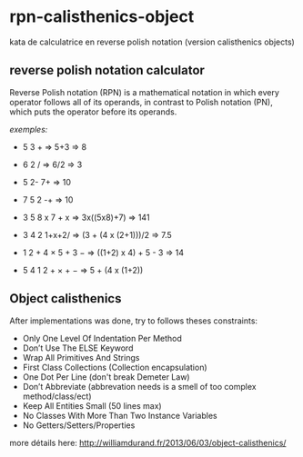 # rpn-calisthenics-object
kata de calculatrice en reverse polish notation (version calisthenics objects)


## reverse polish notation calculator

Reverse Polish notation (RPN) is a mathematical notation in which every operator follows all of its operands, in contrast to Polish notation (PN), which puts the operator before its operands.

_exemples:_

- 5 3 + => 5+3 => 8

- 6 2 /  => 6/2 => 3

- 5 2- 7+ => 10

- 7 5 2 -+ => 10

- 3 5 8 x 7 + x => 3x((5x8)+7) => 141

- 3 4 2 1+x+2/ => (3 + (4 x (2+1)))/2 => 7.5 

- 1 2 + 4 × 5 + 3 − => ((1+2) x 4) + 5 - 3 => 14

- 5 4 1 2 + × + − => 5 + (4 x (1+2)) 


## Object calisthenics
After implementations was done, try to follows theses constraints:

- Only One Level Of Indentation Per Method
- Don’t Use The ELSE Keyword
- Wrap All Primitives And Strings
- First Class Collections (Collection encapsulation)
- One Dot Per Line (don't break Demeter Law)
- Don’t Abbreviate (abbrevation needs is a smell of too complex method/class/ect)
- Keep All Entities Small (50 lines max)
- No Classes With More Than Two Instance Variables
- No Getters/Setters/Properties

more détails here: http://williamdurand.fr/2013/06/03/object-calisthenics/



